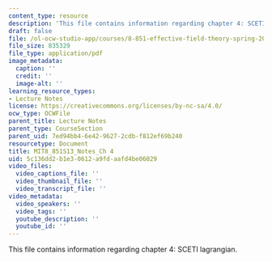 ```yaml
---
content_type: resource
description: 'This file contains information regarding chapter 4: SCETI lagrangian.'
draft: false
file: /ol-ocw-studio-app/courses/8-851-effective-field-theory-spring-2013/5c136dd2b1e30612a9fdaafd4be06029_MIT8_851S13_SCETLagrania.pdf
file_size: 835329
file_type: application/pdf
image_metadata:
  caption: ''
  credit: ''
  image-alt: ''
learning_resource_types:
- Lecture Notes
license: https://creativecommons.org/licenses/by-nc-sa/4.0/
ocw_type: OCWFile
parent_title: Lecture Notes
parent_type: CourseSection
parent_uid: 7ed94bb4-6e42-9627-2cdb-f812ef69b240
resourcetype: Document
title: MIT8_851S13_Notes_Ch 4
uid: 5c136dd2-b1e3-0612-a9fd-aafd4be06029
video_files:
  video_captions_file: ''
  video_thumbnail_file: ''
  video_transcript_file: ''
video_metadata:
  video_speakers: ''
  video_tags: ''
  youtube_description: ''
  youtube_id: ''
---
```

This file contains information regarding chapter 4: SCETI lagrangian.